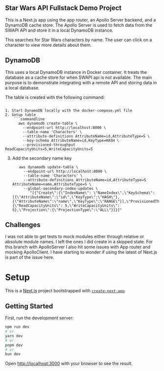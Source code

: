 ## Star Wars API Fullstack Demo Project

This is a Next.js app using the app router, an Apollo Server backend, and a DynamoDB cache store. 
The Apollo Server is used to fetch data from the SWAPI API and store it in a local DynamoDB instance. 

This searches for Star Wars characters by name. The user can click on a character to view more details about them.

## DynamoDB 

This uses a local DynamoDB instance in Docker container. It treats the database as a cache store for when SWAPI api is not 
available. The main purpose is to demonstrate integrating with a remote API and storing data in a local database.

The table is created with the following command:

```commandline

1. Start DynamoDB locally with the docker-compose.yml file 
2. Setup table
    ```commandline
      aws dynamodb create-table \
        --endpoint-url http://localhost:8000 \
        --table-name 'Characters' \
        --attribute-definitions AttributeName=id,AttributeType=S \
        --key-schema AttributeName=id,KeyType=HASH \
        --provisioned-throughput ReadCapacityUnits=5,WriteCapacityUnits=5   
   ```
3. Add the secondary name key
    ```commandline
       aws dynamodb update-table \
         --endpoint-url http://localhost:8000 \
         --table-name 'Characters' \
         --attribute-definitions AttributeName=id,AttributeType=S AttributeName=name,AttributeType=S \
         --global-secondary-index-updates \
            "[{"Create\":{\"IndexName\": \"NameIndex\",\"KeySchema\":[{\"AttributeName\":\"id\",\"KeyType\":\"HASH\"},{\"AttributeName\":\"name\",\"KeyType\":\"RANGE\"}],\"ProvisionedThroughput\": {\"ReadCapacityUnits\": 5,\"WriteCapacityUnits\": 5},\"Projection\":{\"ProjectionType\":\"ALL\"}}}]"   
   ```

## Challenges

I was not able to get tests to mock modules either through relative or absolute module names. I left the ones I did create in a skipped state. For this branch with 
ApolloServer I also hit some issues with App router and mocking ApolloClient. I have starting to wonder if using the latest of Next.js is part of the issue here.

# Setup

This is a [Next.js](https://nextjs.org/) project bootstrapped with [`create-next-app`](https://github.com/vercel/next.js/tree/canary/packages/create-next-app).

## Getting Started

First, run the development server:

```bash
npm run dev
# or
yarn dev
# or
pnpm dev
# or
bun dev
```

Open [http://localhost:3000](http://localhost:3000) with your browser to see the result.
